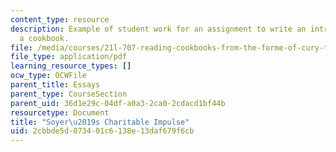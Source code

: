 ```yaml
---
content_type: resource
description: Example of student work for an assignment to write an introduction to
  a cookbook.
file: /media/courses/21l-707-reading-cookbooks-from-the-forme-of-cury-to-the-smitten-kitchen-spring-2017/2cbbde5d073401c6138e13daf679f6cb_MIT21L_707S17_Fourth_Essay.pdf
file_type: application/pdf
learning_resource_types: []
ocw_type: OCWFile
parent_title: Essays
parent_type: CourseSection
parent_uid: 36d1e29c-04df-a0a3-2ca0-2cdacd1bf44b
resourcetype: Document
title: "Soyer\u2019s Charitable Impulse"
uid: 2cbbde5d-0734-01c6-138e-13daf679f6cb
---
```

